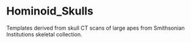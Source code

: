 # Hominoid_Skulls
Templates derived from skull CT scans of large apes from Smithsonian Institutions skeletal collection.
